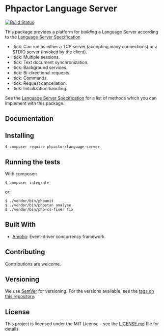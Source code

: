 Phpactor Language Server
========================

[![Build Status](https://travis-ci.org/phpactor/language-server.svg?branch=master)](https://travis-ci.org/phpactor/language-server)

This package provides a platform for *building* a Language Server according to
the [Language Server Specification](https://microsoft.github.io/language-server-protocol/specification)

- :tick: Can run as either a TCP server (accepting many connections) or a STDIO
  server (invoked by the client).
- :tick: Multiple sessions.
- :tick: Text document synchronization.
- :tick: Background services.
- :tick: Bi-directional requests.
- :tick: Commands.
- :tick: Request cancellation.
- :tick: Initialization handling.

See the [Language Server
Specification](https://microsoft.github.io/language-server-protocol/specification)
for a list of methods which you can implement with this package.

Documentation
-------------


Installing
----------

```
$ composer require phpactor/language-server
```

Running the tests
-----------------

With composer:

```
$ composer integrate
```

or:

```
$ ./vendor/bin/phpunit
$ ./vendor/bin/phpstan analyse
$ ./vendor/bin/php-cs-fixer fix
```

Built With
----------

- [Amphp](https://amphp.org/): Event-driver concurrency framework.

Contributing
------------

Contributions are welcome.

Versioning
----------

We use [SemVer](http://semver.org/) for versioning. For the versions available, see the [tags on this repository](https://github.com/your/project/tags). 

License
-------

This project is licensed under the MIT License - see the [LICENSE.md](LICENSE.md) file for details
